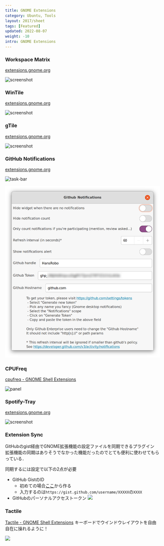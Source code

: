 ```yaml
---
title: GNOME Extensions
category: Ubuntu, Tools
layout: 2017/sheet
tags: [Featured]
updated: 2022-08-07
weight: -10
intro: GNOME Extensions
---
```




### Workspace Matrix

[extensions.gnome.org](https://extensions.gnome.org/extension/1485/workspace-matrix/)

![screenshot](https://extensions.gnome.org/extension-data/screenshots/screenshot_1485.png)

### WinTile

[extensions.gnome.org](https://extensions.gnome.org/extension/1723/wintile-windows-10-window-tiling-for-gnome/)

![screenshot](https://extensions.gnome.org/extension-data/screenshots/screenshot_1723.png)

### gTile

[extensions.gnome.org](https://extensions.gnome.org/extension/28/gtile/)

![screenshot](https://extensions.gnome.org/extension-data/screenshots/screenshot_28.png)

### GitHub Notifications

[extensions.gnome.org](https://extensions.gnome.org/extension/1125/github-notifications/)

![task-bar](https://extensions.gnome.org/extension-data/screenshots/screenshot_1125_WJMldKq.png)

![setting](https://raw.githubusercontent.com/HansRobo/mycheatsheets/master/assets/images/github-notifications-settings.png)

### CPUFreq

[cpufreq - GNOME Shell Extensions](https://extensions.gnome.org/extension/1082/cpufreq/)

![panel](https://extensions.gnome.org/extension-data/screenshots/screenshot_1082_8G7gjUt.png)

### Spotify-Tray

[extensions.gnome.org](https://extensions.gnome.org/extension/4472/spotify-tray/)

![screenshot](https://extensions.gnome.org/extension-data/screenshots/screenshot_4472.png)


### Extension Sync
GitHubのgist経由でGNOME拡張機能の設定ファイルを同期できるプラグイン
拡張機能の同期はありそうでなかった機能だったのでとても便利に使わせてもらっている．

同期するには設定で以下の2点が必要
- GitHub GistのID
	- 初めての場合[ここ](https://gist.github.com/)から作る
	- 入力するのは`https://gist.github.com/username/XXXXX`の`XXXX`
- GitHubのパーソナルアクセストークン
![](https://camo.githubusercontent.com/4c0e0828590709add17450112c0e65a9b053f7aef2f6c24df274c3ff263404ae/68747470733a2f2f692e696d6775722e636f6d2f345376334a75732e706e67)

### Tactile
[Tactile - GNOME Shell Extensions](https://extensions.gnome.org/extension/4548/tactile/)
キーボードでウインドウレイアウトを自由自在に操れるように！

![](https://extensions.gnome.org/extension-data/screenshots/screenshot_4548_Xf0qiGj.gif)